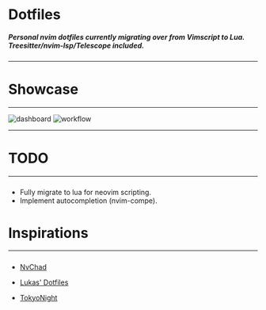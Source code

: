 # Dotfiles
##### Personal nvim dotfiles currently migrating over from Vimscript to Lua. Treesitter/nvim-lsp/Telescope included.
---
# Showcase
---
![dashboard](https://user-images.githubusercontent.com/26598965/124516532-7515b080-de14-11eb-9305-02333ed53aa4.png)
![workflow](https://user-images.githubusercontent.com/26598965/124516561-8bbc0780-de14-11eb-8cf2-497159d30d70.png)

---
# TODO
---
#####
- Fully migrate to lua for neovim scripting.
- Implement autocompletion (nvim-compe).

# Inspirations
---
#####
- [NvChad](https://github.com/siduck76/NvChad)

- [Lukas' Dotfiles](https://github.com/lukas-reineke/dotfiles/)

- [TokyoNight](https://github.com/folke/tokyonight.nvim)
